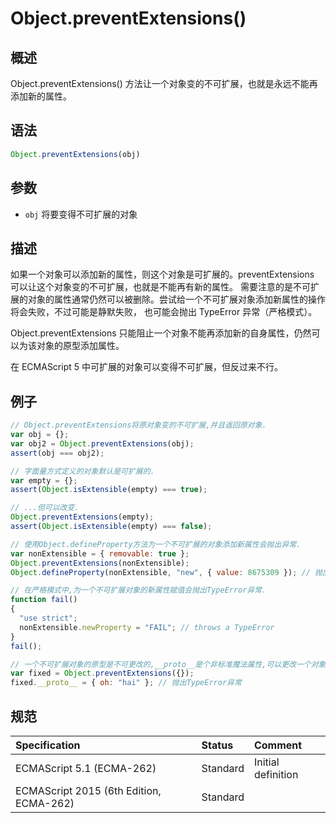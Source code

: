 # Object.preventExtensions()

## 概述

Object.preventExtensions() 方法让一个对象变的不可扩展，也就是永远不能再添加新的属性。

## 语法

```javascript
Object.preventExtensions(obj)
```

## 参数

* `obj` 将要变得不可扩展的对象

## 描述

如果一个对象可以添加新的属性，则这个对象是可扩展的。preventExtensions 可以让这个对象变的不可扩展，也就是不能再有新的属性。
需要注意的是不可扩展的对象的属性通常仍然可以被删除。尝试给一个不可扩展对象添加新属性的操作将会失败，不过可能是静默失败，
也可能会抛出 TypeError 异常（严格模式）。

Object.preventExtensions 只能阻止一个对象不能再添加新的自身属性，仍然可以为该对象的原型添加属性。

在 ECMAScript 5 中可扩展的对象可以变得不可扩展，但反过来不行。

## 例子

```javascript
// Object.preventExtensions将原对象变的不可扩展,并且返回原对象.
var obj = {};
var obj2 = Object.preventExtensions(obj);
assert(obj === obj2);

// 字面量方式定义的对象默认是可扩展的.
var empty = {};
assert(Object.isExtensible(empty) === true);

// ...但可以改变.
Object.preventExtensions(empty);
assert(Object.isExtensible(empty) === false);

// 使用Object.defineProperty方法为一个不可扩展的对象添加新属性会抛出异常.
var nonExtensible = { removable: true };
Object.preventExtensions(nonExtensible);
Object.defineProperty(nonExtensible, "new", { value: 8675309 }); // 抛出TypeError异常

// 在严格模式中,为一个不可扩展对象的新属性赋值会抛出TypeError异常.
function fail()
{
  "use strict";
  nonExtensible.newProperty = "FAIL"; // throws a TypeError
}
fail();

// 一个不可扩展对象的原型是不可更改的,__proto__是个非标准魔法属性,可以更改一个对象的原型.
var fixed = Object.preventExtensions({});
fixed.__proto__ = { oh: "hai" }; // 抛出TypeError异常
```

## 规范

| Specification                           | Status   | Comment            |
|:----------------------------------------|:---------|:-------------------|
| ECMAScript 5.1 (ECMA-262)               | Standard | Initial definition |
| ECMAScript 2015 (6th Edition, ECMA-262) | Standard |                    |